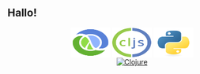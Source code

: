 ## Hallo!

<div align="center">
  <img align="center" alt="Clojure" height="60" width="80"
         src="https://raw.githubusercontent.com/devicons/devicon/master/icons/clojure/clojure-original.svg">
  <img align="center" alt="ClojureScript" height="60" width="80" src="https://raw.githubusercontent.com/devicons/devicon/master/icons/clojurescript/clojurescript-original.svg" />
  <img align="center" alt="Python" height="60" width="80" src="https://raw.githubusercontent.com/devicons/devicon/master/icons/python/python-original.svg">
</div>

<div align="center">
  <a href="https://github.com/heraldry/heraldicon">
    <img align="center" alt="Clojure" width="80"
         src="https://cdn.heraldicon.org/img/heraldicon-logo.png">
  </a>
</div>

